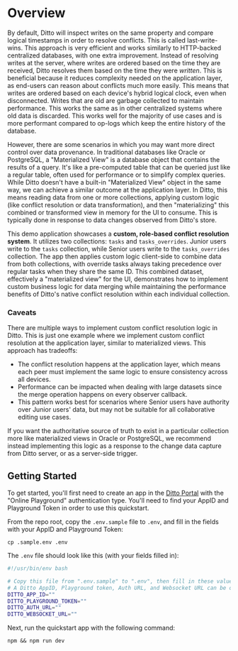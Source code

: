 # Overview

By default, Ditto will inspect writes on the same property and compare logical timestamps in order to resolve conflicts. This is called last-write-wins. This approach is very efficient and works similarly to HTTP-backed centralized databases, with one extra improvement. Instead of resolving writes at the server, where writes are ordered based on the time they are received, Ditto resolves them based on the time they were *written*. This is beneficial because it reduces complexity needed on the application layer, as end-users can reason about conflicts much more easily. This means that writes are ordered based on each device's hybrid logical clock, even when disconnected. Writes that are old are garbage collected to maintain performance. This works the same as in other centralized systems where old data is discarded. This works well for the majority of use cases and is more performant compared to  op-logs which keep the entire history of the database.

However, there are some scenarios in which you may want more direct control over data provenance. In traditional databases like Oracle or PostgreSQL, a "Materialized View" is a database object that contains the results of a query. It's like a pre-computed table that can be queried just like a regular table, often used for performance or to simplify complex queries. While Ditto doesn't have a built-in "Materialized View" object in the same way, we can achieve a similar outcome at the application layer. In Ditto, this means reading data from one or more collections, applying custom logic (like conflict resolution or data transformation), and then "materializing" this combined or transformed view in memory for the UI to consume. This is typically done in response to data changes observed from Ditto's store.

This demo application showcases a **custom, role-based conflict resolution system**. It utilizes two collections: `tasks` and `tasks_overrides`. Junior users write to the `tasks` collection, while Senior users write to the `tasks_overrides` collection. The app then applies custom logic client-side to combine data from both collections, with override tasks always taking precedence over regular tasks when they share the same ID. This combined dataset, effectively a "materialized view" for the UI, demonstrates how to implement custom business logic for data merging while maintaining the performance benefits of Ditto's native conflict resolution within each individual collection.

### Caveats

There are multiple ways to implement custom conflict resolution logic in Ditto. This is just one example where we implement custom conflict resolution at the application layer, similar to materialized views. This approach has tradeoffs:

- The conflict resolution happens at the application layer, which means each peer must implement the same logic to ensure consistency across all devices.
- Performance can be impacted when dealing with large datasets since the merge operation happens on every observer callback.
- This pattern works best for scenarios where Senior users have authority over Junior users' data, but may not be suitable for all collaborative editing use cases.

If you want the authoritative source of truth to exist in a particular
collection more like materialized views in Oracle or PostgreSQL, we recommend
instead implementing this logic as a response to the change data capture from
Ditto server, or as a server-side trigger.

## Getting Started

To get started, you'll first need to create an app in the [Ditto Portal][0]
with the "Online Playground" authentication type. You'll need to find your
AppID and Playground Token in order to use this quickstart.

[0]: https://portal.ditto.live

From the repo root, copy the `.env.sample` file to `.env`, and fill in the
fields with your AppID and Playground Token:

```
cp .sample.env .env
```

The `.env` file should look like this (with your fields filled in):

```bash
#!/usr/bin/env bash

# Copy this file from ".env.sample" to ".env", then fill in these values
# A Ditto AppID, Playground token, Auth URL, and Websocket URL can be obtained from https://portal.ditto.live
DITTO_APP_ID=""
DITTO_PLAYGROUND_TOKEN=""
DITTO_AUTH_URL=""
DITTO_WEBSOCKET_URL=""
```

Next, run the quickstart app with the following command:

```
npm && npm run dev
```
